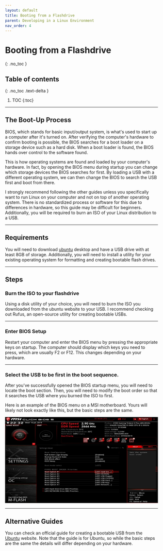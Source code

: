 ```yaml
---
layout: default
title: Booting from a Flashdrive
parent: Developing in a Linux Environment
nav_order: 4
---
```


# Booting from a Flashdrive
{: .no_toc }

## Table of contents
{: .no_toc .text-delta }

1. TOC
{:toc}

---

## The Boot-Up Process

BIOS, which stands for basic input/output system, is what's used to start up a computer after it's turned on. After verifying the computer's hardware to confirm booting is possible, the BIOS searches for a boot loader on a storage device such as a hard disk. When a boot loader is found, the BIOS hands over control to the software found. 

This is how operating systems are found and loaded by your computer's hardware. In fact, by opening the BIOS menu during startup you can change which storage devices the BIOS searches for first. By loading a USB with a different operating system, we can then change the BIOS to search the USB first and boot from there.

I strongly recommend following the other guides unless you specifically want to run Linux on your computer and not on top of another operating system. There is no standardized process or software for this due to differences in hardware, so this guide may be difficult for beginners. Additionally, you will be required to burn an ISO of your Linux distribution to a USB.

---

## Requirements

You will need to download [ubuntu] desktop and have a USB drive with at least 8GB of storage. Additionally, you will need to install a utility for your existing operating system for formatting and creating bootable flash drives.

---

## Steps

### Burn the ISO to your flashdrive

Using a disk utility of your choice, you will need to burn the ISO you downloaded from the ubuntu website to your USB. I recommend checking out Rufus, an open-source utility for creating bootable USBs. 

---

### Enter BIOS Setup

Restart your computer and enter the BIOS menu by pressing the appropriate keys on startup. The computer should display which keys you need to press, which are usually F2 or F12. This changes depending on your hardware.

---

### Select the USB to be first in the boot sequence. 

After you've successfully opened the BIOS startup menu, you will need to locate the boot section. Then, you will need to modify the boot order so that it searches the USB where you burned the ISO to first. 

Here is an example of the BIOS menu on a MSI motherboard. Yours will likely not look exactly like this, but the basic steps are the same. 

![](../../assets/boot_priority.jpg)

---

## Alternative Guides

You can check an official guide for creating a bootable USB from the [Ubuntu] website. Note that the guide is for Ubuntu, so while the basic steps are the same the details will differ depending on your hardware. 

[Ubuntu]: https://ubuntu.com/tutorials/create-a-usb-stick-on-ubuntu#1-overview
[ubuntu]: https://ubuntu.com/download/desktop
